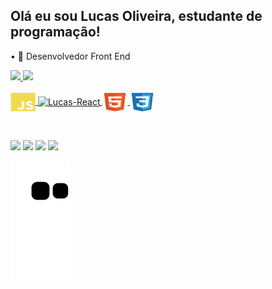 ## Olá eu sou Lucas Oliveira, estudante de programação!
• 🔭 Desenvolvedor Front End

<div>
  <a href=https://github.com/lucassOliveiira>
  <img height="160em" src="https://github-readme-stats.vercel.app/api?username=lucassOliveiira&show_icons=true&theme=dracula&include_all_commits=true&count_private=true"/>
  <img height="160em" src="https://github-readme-stats.vercel.app/api/top-langs/?username=lucassOliveiira&layout=compact&langs_count=7&theme=dracula"/>
</div>

<div style="display: inline_block"><br>
  <img align="center" alt="Lucas-Js" height="30" width="40" src="https://raw.githubusercontent.com/devicons/devicon/master/icons/javascript/javascript-plain.svg"> 
  <img align="center" alt="Lucas-React" height="30" width="40" src="https://cdn.jsdelivr.net/gh/devicons/devicon/icons/react/react-original.svg"> 
  <img align="center" alt="Lucas-HTML" height="30" width="40" src="https://raw.githubusercontent.com/devicons/devicon/master/icons/html5/html5-original.svg">
  <img align="center" alt="Lucas-CSS" height="30" width="40" src="https://raw.githubusercontent.com/devicons/devicon/master/icons/css3/css3-original.svg">
</div>
  
  ##
  
<div> 
<br>
<a href="https://www.linkedin.com/in/lucas-oliveira-697909205/" target=_"blank"><img src="https://img.shields.io/badge/-LinkedIn-%230077B5?style=for-the-badge&logo=linkedin&logoColor=white"target="blank" ></a> 
  <a href="https://www.instagram.com/kbcaskt/" target ="blank"><img src="https://img.shields.io/badge/-Instagram-%23E4405F?style=for-the-badge&logo=instagram&logoColor=white" target= "_blank"></a>   
 <a href="https://www.facebook.com/lucas.oliveiradacosta.10/" target="_blank"><img src="https://img.shields.io/badge/Facebook-005FED?style=for-the-badge&logo=facebook&logoColor=white" target="_blank"></a>
 <a href = "mailto:lucasoc.skt@gmail.com"><img src="https://img.shields.io/badge/Gmail-D14836?style=for-the-badge&logo=gmail&logoColor=white" target="_blank"></a>
 
  ![Snake animation](https://github.com/rafaballerini/rafaballerini/blob/output/github-contribution-grid-snake.svg)
</div>
